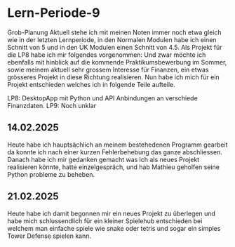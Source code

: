 # Lern-Periode-9

Grob-Planung Aktuell stehe ich mit meinen Noten immer noch etwa gleich wie in der letzten Lernperiode, in den Normalen Modulen habe ich einen Schnitt von 5 und in den ÜK Modulen einen Schnitt von 4.5. Als Projekt für die LP8 habe ich mir folgendes vorgenommen: Und zwar möchte ich ebenfalls mit hinblick auf die kommende Praktikumsbewerbung im Sommer, sowie meinem aktuell sehr grossem Interesse für Finanzen, ein etwas grösseres Projekt in diese Richtung realisieren. Nun habe ich mich für ein Projekt entschieden welches ich in folgende Teile aufteile.

LP8: DesktopApp mit Python und API Anbindungen an verschiede Finanzdaten.
LP9: Noch unklar

## 14.02.2025
Heute habe ich hauptsächlich an meinem bestehedenen Programm gearbeit da konnte ich nach einer kurzen Fehlerbehebung das ganze abschliessen. Danach habe ich mir gedanken gemacht was ich als neues Projekt realisieren könnte, hatte einzelgespräch, und hab Mathieu geholfen seine Python probleme zu beheben.

## 21.02.2025
Heute habe ich damit begonnen mir ein neues Projekt zu überlegen und habe mich schlussendlich für ein kleiner Spielehub entschieden bei welchem man einfache spiele wie snake oder tetris und sogar ein simples Tower Defense spielen kann.
